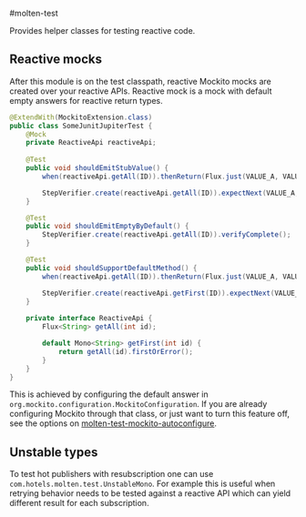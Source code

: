 #molten-test

Provides helper classes for testing reactive code.

## Reactive mocks

After this module is on the test classpath, reactive Mockito mocks are created over your reactive APIs.
Reactive mock is a mock with default empty answers for reactive return types.

```java
@ExtendWith(MockitoExtension.class)
public class SomeJunitJupiterTest {
    @Mock
    private ReactiveApi reactiveApi;
    
    @Test
    public void shouldEmitStubValue() {
        when(reactiveApi.getAll(ID)).thenReturn(Flux.just(VALUE_A, VALUE_B));

        StepVerifier.create(reactiveApi.getAll(ID)).expectNext(VALUE_A, VALUE_B).verifyComplete();
    }

    @Test
    public void shouldEmitEmptyByDefault() {
        StepVerifier.create(reactiveApi.getAll(ID)).verifyComplete();
    }

    @Test
    public void shouldSupportDefaultMethod() {
        when(reactiveApi.getAll(ID)).thenReturn(Flux.just(VALUE_A, VALUE_B));

        StepVerifier.create(reactiveApi.getFirst(ID)).expectNext(VALUE_A).verifyComplete();
    }
    
    private interface ReactiveApi {
        Flux<String> getAll(int id);

        default Mono<String> getFirst(int id) {
            return getAll(id).firstOrError();
        }
    }
}
```

This is achieved by configuring the default answer in `org.mockito.configuration.MockitoConfiguration`.
If you are already configuring Mockito through that class, or just want to turn this feature off,
see the options on [molten-test-mockito-autoconfigure](../molten-test-mockito-autoconfigure/readme.md).

## Unstable types
To test hot publishers with resubscription one can use `com.hotels.molten.test.UnstableMono`.
For example this is useful when retrying behavior needs to be tested against a reactive API which can yield different result for each subscription. 
